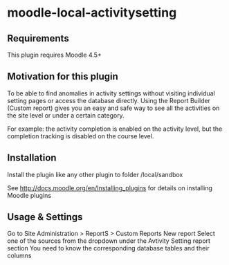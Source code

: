 moodle-local-activitysetting
============================

Requirements
------------

This plugin requires Moodle 4.5+

Motivation for this plugin
--------------------------

To be able to find anomalies in activity settings without visiting individual setting pages or access the database directly.
Using the Report Builder (Custom report) gives you an easy and safe way to see
all the activities on the site level or under a certain category.

For example: the activity completion is enabled on the activity level, but the completion tracking is disabled on the course level.

Installation
------------

Install the plugin like any other plugin to folder
/local/sandbox

See http://docs.moodle.org/en/Installing_plugins for details on installing Moodle plugins


Usage & Settings
----------------

Go to Site Administration > ReportS > Custom Reports
New report
Select one of the sources from the dropdown under the Avtivity Setting report section
You need to know the corresponding database tables and their columns